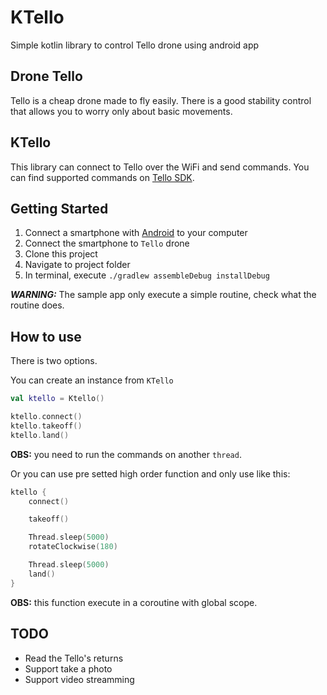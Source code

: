 # KTello
Simple kotlin library to control Tello drone using android app

## Drone Tello

Tello is a cheap drone made to fly easily. There is a good stability control that allows you to worry only about basic movements.

## KTello

This library can connect to Tello over the WiFi and send commands. You can find supported commands on [Tello SDK](https://dl-cdn.ryzerobotics.com/downloads/tello/0228/Tello+SDK+Readme.pdf).

## Getting Started

1. Connect a smartphone with [Android](https://www.android.com/) to your computer
2. Connect the smartphone to `Tello` drone
3. Clone this project
4. Navigate to project folder
5. In terminal, execute `./gradlew assembleDebug installDebug`

_**WARNING:**_ The sample app only execute a simple routine, check what the routine does.

## How to use

There is two options.

You can create an instance from `KTello`

``` kotlin
val ktello = Ktello()

ktello.connect()
ktello.takeoff()
ktello.land()
```
**OBS:** you need to run the commands on another `thread`.

Or you can use pre setted high order function and only use like this:

``` kotlin
ktello {
    connect()

    takeoff()

    Thread.sleep(5000)
    rotateClockwise(180)

    Thread.sleep(5000)
    land()
}
```
**OBS:** this function execute in a coroutine with global scope.


## TODO

- Read the Tello's returns
- Support take a photo
- Support video streamming
